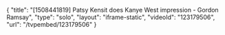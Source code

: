 {
    "title": "[1508441819] Patsy Kensit does Kanye West impression - Gordon Ramsay",
    "type": "solo",
    "layout": "iframe-static",
    "videoId": "123179506",
    "url": "\/tvpembed\/123179506"
}